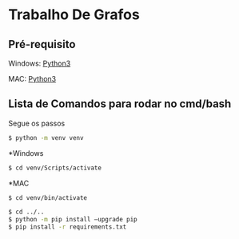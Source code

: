 # Trabalho De Grafos

## Pré-requisito
Windows:
[Python3](https://www.python.org/ftp/python/3.7.5/python-3.7.5-amd64.exe)

MAC:
[Python3](https://www.python.org/ftp/python/3.7.5/python-3.7.5-macosx10.9.pkg)

## Lista de Comandos para rodar no cmd/bash

Segue os passos
```sh
$ python -m venv venv
```
*Windows
```sh
$ cd venv/Scripts/activate
```
*MAC
```sh
$ cd venv/bin/activate
```

```sh
$ cd ../..
$ python -m pip install –upgrade pip
$ pip install -r requirements.txt
```